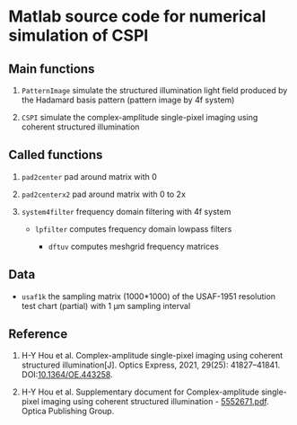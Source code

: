 # Matlab source code for numerical simulation of CSPI

## Main functions

1. `PatternImage` simulate the structured illumination light field
                  produced by the Hadamard basis pattern
                  (pattern image by 4f system)

2. `CSPI` simulate the complex-amplitude single-pixel imaging
          using coherent structured illumination

## Called functions

1. `pad2center` pad around matrix with 0

2. `pad2centerx2` pad around matrix with 0 to 2x

3. `system4filter` frequency domain filtering with 4f system

    * `lpfilter` computes frequency domain lowpass filters

        * `dftuv` computes meshgrid frequency matrices

## Data

* `usaf1k` the sampling matrix (1000*1000) of the USAF-1951 resolution
           test chart (partial) with 1 µm sampling interval

## Reference

1. H-Y Hou et al. Complex-amplitude single-pixel imaging using coherent
    structured illumination[J]. Optics Express, 2021, 29(25): 41827–41841.
    DOI:[10.1364/OE.443258](https://doi.org/10.1364/OE.443258).

2. H-Y Hou et al. Supplementary document for Complex-amplitude single-pixel
    imaging using coherent structured illumination -
    [5552671.pdf](https://doi.org/10.6084/m9.figshare.17074667.v2).
    Optica Publishing Group.
